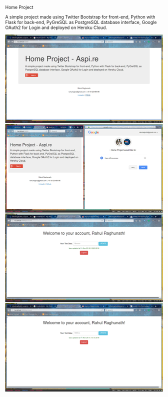 Home Project

A simple project made using Twitter Bootstrap for front-end, Python with Flask for back-end, PyGreSQL as PostgreSQL database interface, Google OAuth2 for Login and deployed on Heroku Cloud.

![Main Page](screenshots/main_page.png?raw=true "Main Page")
![Google Consent page](screenshots/login.png?raw=true "Google Consent page")
![My ACcount](screenshots/my_account.png?raw=true "My ACcount")
![Udated Text Data with time](screenshots/updated.png?raw=true "Udated Text Data with time")